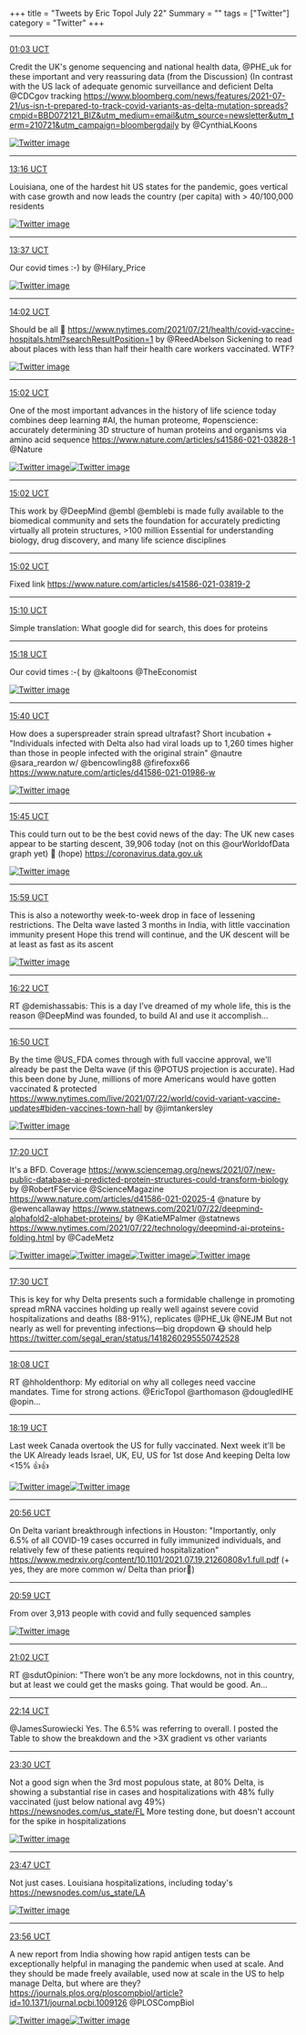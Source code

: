 +++
title = "Tweets by Eric Topol July 22"
Summary = ""
tags = ["Twitter"]
category = "Twitter"
+++


---

<a href="https://twitter.com/erictopol/status/1418013748531367938" target="_blank" rel="noreferer">01:03 UCT</a>

Credit the UK's genome sequencing and national health data, @PHE_uk for these important and very reassuring data (from the Discussion)
(In contrast with the US lack of adequate genomic surveillance and deficient Delta @CDCgov tracking
https://www.bloomberg.com/news/features/2021-07-21/us-isn-t-prepared-to-track-covid-variants-as-delta-mutation-spreads?cmpid=BBD072121_BIZ&utm_medium=email&utm_source=newsletter&utm_term=210721&utm_campaign=bloombergdaily by @CynthiaLKoons 

<a href="E63L9nMUYAIIm_4.jpg"  ><img src="E63L9nMUYAIIm_4.jpg" alt="Twitter image" ></img></a>

---

<a href="https://twitter.com/erictopol/status/1418198376999313412" target="_blank" rel="noreferer">13:16 UCT</a>

Louisiana, one of the hardest hit US states for the pandemic, goes vertical with case growth and now leads the country (per capita) with &gt; 40/100,000 residents 

<a href="E65ztjrVIAYT65p.jpg"  ><img src="E65ztjrVIAYT65p.jpg" alt="Twitter image" ></img></a>

---

<a href="https://twitter.com/erictopol/status/1418203646504759300" target="_blank" rel="noreferer">13:37 UCT</a>

Our covid times :-)
by @Hilary_Price 

<a href="E654rQVVgAIhUfp.jpg"  ><img src="E654rQVVgAIhUfp.jpg" alt="Twitter image" ></img></a>

---

<a href="https://twitter.com/erictopol/status/1418209894470090752" target="_blank" rel="noreferer">14:02 UCT</a>

Should be all 💯
https://www.nytimes.com/2021/07/21/health/covid-vaccine-hospitals.html?searchResultPosition=1 by @ReedAbelson 
Sickening to read about places with less than half their health care workers vaccinated. WTF? 

<a href="E6593ruUcA0UawP.jpg"  ><img src="E6593ruUcA0UawP.jpg" alt="Twitter image" ></img></a>

---

<a href="https://twitter.com/erictopol/status/1418224840436191247" target="_blank" rel="noreferer">15:02 UCT</a>

One of the most important advances in the history of life science today combines deep learning #AI, the human proteome, #openscience: accurately determining 3D structure of human proteins and organisms via amino acid sequence https://www.nature.com/articles/s41586-021-03828-1 @Nature 

<a href="E66IlDOVEAcQwV6.jpg"  ><img src="E66IlDOVEAcQwV6.jpg" alt="Twitter image" ></img></a><a href="E66ImbNVUAcp9zL.jpg"  ><img src="E66ImbNVUAcp9zL.jpg" alt="Twitter image" ></img></a>

---

<a href="https://twitter.com/erictopol/status/1418224844018126862" target="_blank" rel="noreferer">15:02 UCT</a>

This work by @DeepMind @embl @emblebi is made fully available to the biomedical community and sets the foundation for accurately predicting virtually all protein structures, &gt;100 million
Essential for understanding biology, drug discovery, and many life science disciplines



---

<a href="https://twitter.com/erictopol/status/1418225053229993990" target="_blank" rel="noreferer">15:02 UCT</a>

Fixed link https://www.nature.com/articles/s41586-021-03819-2



---

<a href="https://twitter.com/erictopol/status/1418227039794917387" target="_blank" rel="noreferer">15:10 UCT</a>

Simple translation:
What google did for search, this does for proteins



---

<a href="https://twitter.com/erictopol/status/1418228893098467337" target="_blank" rel="noreferer">15:18 UCT</a>

Our covid times :-( 
by @kaltoons @TheEconomist 

<a href="E66PkZQVoAYlV0R.jpg"  ><img src="E66PkZQVoAYlV0R.jpg" alt="Twitter image" ></img></a>

---

<a href="https://twitter.com/erictopol/status/1418234584911675392" target="_blank" rel="noreferer">15:40 UCT</a>

How does a superspreader strain spread ultrafast?
Short incubation + 
"Individuals infected with Delta also had viral loads up to 1,260 times higher than those in people infected with the original strain"
@nautre @sara_reardon w/ @bencowling88 @firefoxx66 
https://www.nature.com/articles/d41586-021-01986-w 

<a href="E66UmqWVEAcUHY3.jpg"  ><img src="E66UmqWVEAcUHY3.jpg" alt="Twitter image" ></img></a>

---

<a href="https://twitter.com/erictopol/status/1418235741138681858" target="_blank" rel="noreferer">15:45 UCT</a>

This could turn out to be the best covid news of the day:
The UK new cases appear to be starting descent, 39,906 today (not on this @ourWorldofData graph yet) 🙏 (hope)
https://coronavirus.data.gov.uk 

<a href="E66V4wkVkAESZqi.jpg"  ><img src="E66V4wkVkAESZqi.jpg" alt="Twitter image" ></img></a>

---

<a href="https://twitter.com/erictopol/status/1418239219370119169" target="_blank" rel="noreferer">15:59 UCT</a>

This is also a noteworthy week-to-week drop in face of lessening restrictions.
The Delta wave lasted 3 months in India, with little vaccination immunity present
Hope this trend will continue, and the UK descent will be at least as fast as its ascent 

<a href="E66Y97WUcAQq6A4.jpg"  ><img src="E66Y97WUcAQq6A4.jpg" alt="Twitter image" ></img></a>

---

<a href="https://twitter.com/erictopol/status/1418245121213009921" target="_blank" rel="noreferer">16:22 UCT</a>

RT @demishassabis: This is a day I’ve dreamed of my whole life, this is the reason @DeepMind was founded, to build AI and use it accomplish…



---

<a href="https://twitter.com/erictopol/status/1418252119606321153" target="_blank" rel="noreferer">16:50 UCT</a>

By the time @US_FDA comes through with full vaccine approval, we'll already be past the Delta wave (if this  @POTUS projection is accurate). 
Had this been done by June, millions of more Americans would have gotten vaccinated &amp; protected
https://www.nytimes.com/live/2021/07/22/world/covid-variant-vaccine-updates#biden-vaccines-town-hall by @jimtankersley 

<a href="E66jqGMVUAQ3u5r.jpg"  ><img src="E66jqGMVUAQ3u5r.jpg" alt="Twitter image" ></img></a>

---

<a href="https://twitter.com/erictopol/status/1418259635467816964" target="_blank" rel="noreferer">17:20 UCT</a>

It's a BFD.
Coverage
https://www.sciencemag.org/news/2021/07/new-public-database-ai-predicted-protein-structures-could-transform-biology by @RobertFService @ScienceMagazine 
https://www.nature.com/articles/d41586-021-02025-4 @nature by @ewencallaway https://www.statnews.com/2021/07/22/deepmind-alphafold2-alphabet-proteins/ by @KatieMPalmer @statnews 
https://www.nytimes.com/2021/07/22/technology/deepmind-ai-proteins-folding.html by @CadeMetz 

<a href="E66q8uOVEAMIg0u.jpg"  ><img src="E66q8uOVEAMIg0u.jpg" alt="Twitter image" ></img></a><a href="E66q-Y_UUAA2y5P.png"  ><img src="E66q-Y_UUAA2y5P.png" alt="Twitter image" ></img></a><a href="E66q_2eUYAIr0Xl.jpg"  ><img src="E66q_2eUYAIr0Xl.jpg" alt="Twitter image" ></img></a><a href="E66rV9PVgAI75Nx.jpg"  ><img src="E66rV9PVgAI75Nx.jpg" alt="Twitter image" ></img></a>

---

<a href="https://twitter.com/erictopol/status/1418262093678080002" target="_blank" rel="noreferer">17:30 UCT</a>

This is key for why Delta presents such a formidable challenge in promoting spread
mRNA vaccines holding up really well against severe covid hospitalizations and deaths (88-91%), replicates @PHE_Uk @NEJM
But not nearly as well for preventing infections—big dropdown
😷 should help https://twitter.com/segal_eran/status/1418260295550742528



---

<a href="https://twitter.com/erictopol/status/1418271646394159106" target="_blank" rel="noreferer">18:08 UCT</a>

RT @hholdenthorp: My editorial on why all colleges need vaccine mandates. Time for strong actions. @EricTopol @arthomason @dougledIHE @opin…



---

<a href="https://twitter.com/erictopol/status/1418274585363968002" target="_blank" rel="noreferer">18:19 UCT</a>

Last week Canada overtook the US for fully vaccinated.
Next week it'll be the UK
Already leads Israel, UK, EU, US for 1st dose
And keeping Delta low &lt;15% 👍👍 

<a href="E664DeQVIAMuIBe.jpg"  ><img src="E664DeQVIAMuIBe.jpg" alt="Twitter image" ></img></a><a href="E664qggVkAg1nWS.jpg"  ><img src="E664qggVkAg1nWS.jpg" alt="Twitter image" ></img></a>

---

<a href="https://twitter.com/erictopol/status/1418313920339537921" target="_blank" rel="noreferer">20:56 UCT</a>

On Delta variant breakthrough infections in Houston: 
"Importantly, only 6.5% of all COVID-19 cases occurred in fully immunized individuals, and relatively few of these patients required hospitalization"
https://www.medrxiv.org/content/10.1101/2021.07.19.21260808v1.full.pdf (+ yes, they are more common w/ Delta than prior🦠)



---

<a href="https://twitter.com/erictopol/status/1418314687448424448" target="_blank" rel="noreferer">20:59 UCT</a>

From over 3,913 people with covid and fully sequenced samples 

<a href="E67dosqVEAE4FST.jpg"  ><img src="E67dosqVEAE4FST.jpg" alt="Twitter image" ></img></a>

---

<a href="https://twitter.com/erictopol/status/1418315560954195968" target="_blank" rel="noreferer">21:02 UCT</a>

RT @sdutOpinion: "There won’t be any more lockdowns, not in this country, but at least we could get the masks going. That would be good. An…



---

<a href="https://twitter.com/erictopol/status/1418333706444435458" target="_blank" rel="noreferer">22:14 UCT</a>

@JamesSurowiecki Yes. The 6.5% was referring to overall. I posted the Table to show the breakdown and the &gt;3X gradient vs other variants



---

<a href="https://twitter.com/erictopol/status/1418352838405619715" target="_blank" rel="noreferer">23:30 UCT</a>

Not a good sign when the 3rd most populous state, at 80% Delta, is showing a substantial rise in cases and hospitalizations with 48% fully vaccinated (just below national avg 49%)
https://newsnodes.com/us_state/FL
More testing done, but doesn't account for the spike in hospitalizations 

<a href="E67_jB3VIAIOt7N.jpg"  ><img src="E67_jB3VIAIOt7N.jpg" alt="Twitter image" ></img></a>

---

<a href="https://twitter.com/erictopol/status/1418357039776997379" target="_blank" rel="noreferer">23:47 UCT</a>

Not just cases.
Louisiana hospitalizations, including today's
https://newsnodes.com/us_state/LA 

<a href="E68EGc_VIAMukWd.jpg"  ><img src="E68EGc_VIAMukWd.jpg" alt="Twitter image" ></img></a>

---

<a href="https://twitter.com/erictopol/status/1418359256835710976" target="_blank" rel="noreferer">23:56 UCT</a>

A new report from India showing how rapid antigen tests can be exceptionally helpful in managing the pandemic when used at scale. 
And they should be made freely available, used now at scale in the US to help manage Delta, but where are they? https://journals.plos.org/ploscompbiol/article?id=10.1371/journal.pcbi.1009126 @PLOSCompBiol 

<a href="E68FpJcUYAU9MG8.jpg"  ><img src="E68FpJcUYAU9MG8.jpg" alt="Twitter image" ></img></a><a href="E68FqleUcAEpexO.jpg"  ><img src="E68FqleUcAEpexO.jpg" alt="Twitter image" ></img></a>